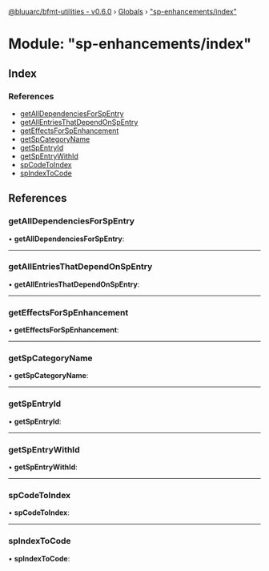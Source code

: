 [@bluuarc/bfmt-utilities - v0.6.0](../README.md) › [Globals](../globals.md) › ["sp-enhancements/index"](_sp_enhancements_index_.md)

# Module: "sp-enhancements/index"

## Index

### References

* [getAllDependenciesForSpEntry](_sp_enhancements_index_.md#getalldependenciesforspentry)
* [getAllEntriesThatDependOnSpEntry](_sp_enhancements_index_.md#getallentriesthatdependonspentry)
* [getEffectsForSpEnhancement](_sp_enhancements_index_.md#geteffectsforspenhancement)
* [getSpCategoryName](_sp_enhancements_index_.md#getspcategoryname)
* [getSpEntryId](_sp_enhancements_index_.md#getspentryid)
* [getSpEntryWithId](_sp_enhancements_index_.md#getspentrywithid)
* [spCodeToIndex](_sp_enhancements_index_.md#spcodetoindex)
* [spIndexToCode](_sp_enhancements_index_.md#spindextocode)

## References

###  getAllDependenciesForSpEntry

• **getAllDependenciesForSpEntry**:

___

###  getAllEntriesThatDependOnSpEntry

• **getAllEntriesThatDependOnSpEntry**:

___

###  getEffectsForSpEnhancement

• **getEffectsForSpEnhancement**:

___

###  getSpCategoryName

• **getSpCategoryName**:

___

###  getSpEntryId

• **getSpEntryId**:

___

###  getSpEntryWithId

• **getSpEntryWithId**:

___

###  spCodeToIndex

• **spCodeToIndex**:

___

###  spIndexToCode

• **spIndexToCode**:
